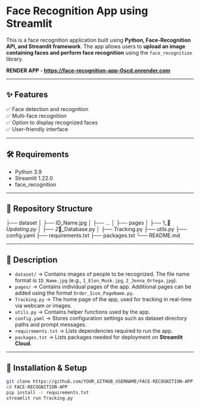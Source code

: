 # Face Recognition App using Streamlit  
This is a face recognition application built using **Python, Face-Recognition API, and Streamlit framework**. The app allows users to **upload an image containing faces and perform face recognition** using the `face_recognition` library.

**RENDER APP - https://face-recognition-app-0scd.onrender.com**

---

## **✨ Features**  
✅ Face detection and recognition  
✅ Multi-face recognition  
✅ Option to display recognized faces  
✅ User-friendly interface  

---

## **🛠 Requirements**  
- Python 3.9  
- Streamlit 1.22.0  
- face_recognition  

---

## **📂 Repository Structure**  
├── dataset
│ ├── ID_Name.jpg
│ ├── ...
│
├── pages
│ ├── 1_🔧_Updating.py
│ ├── 2_💾_Database.py
│
├── Tracking.py
├── utils.py
├── config.yaml
├── requirements.txt
├── packages.txt
└── README.md

---

## **📌 Description**  
- `dataset/` → Contains images of people to be recognized. The file name format is `ID_Name.jpg` (e.g., `1_Elon_Musk.jpg`, `2_Jenna_Ortega.jpg`).  
- `pages/` → Contains individual pages of the app. Additional pages can be added using the format `Order_Icon_PageName.py`.  
- `Tracking.py` → The home page of the app, used for tracking in real-time via webcam or images.  
- `utils.py` → Contains helper functions used by the app.  
- `config.yaml` → Stores configuration settings such as dataset directory paths and prompt messages.  
- `requirements.txt` → Lists dependencies required to run the app.  
- `packages.txt` → Lists packages needed for deployment on **Streamlit Cloud**.  

---

## **🚀 Installation & Setup**  

```bash
git clone https://github.com/YOUR_GITHUB_USERNAME/FACE-RECOGNITION-APP.git
cd FACE-RECOGNITION-APP
pip install -r requirements.txt
streamlit run Tracking.py







